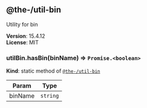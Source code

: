<!--- Code generated by @the-/script-doc. DO NOT EDIT. -->

<a name="module_@the-/util-bin"></a>

## @the-/util-bin
Utility for bin

**Version**: 15.4.12  
**License**: MIT  
<a name="module_@the-/util-bin.hasBin"></a>

### utilBin.hasBin(binName) ⇒ <code>Promise.&lt;boolean&gt;</code>
**Kind**: static method of [<code>@the-/util-bin</code>](#module_@the-/util-bin)  

| Param | Type |
| --- | --- |
| binName | <code>string</code> | 

